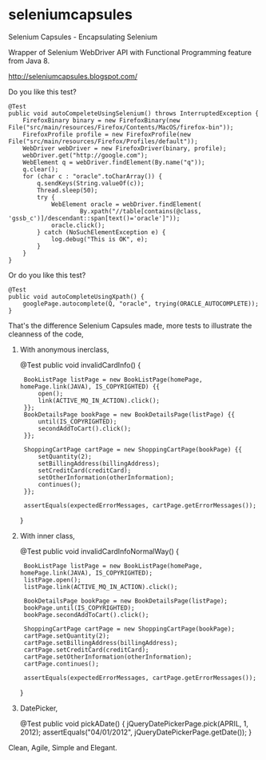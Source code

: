 seleniumcapsules
================

Selenium Capsules - Encapsulating Selenium

Wrapper of Selenium WebDriver API with Functional Programming feature from Java 8.


http://seleniumcapsules.blogspot.com/

Do you like this test?

    @Test
    public void autoCompeleteUsingSelenium() throws InterruptedException {
        FirefoxBinary binary = new FirefoxBinary(new File("src/main/resources/Firefox/Contents/MacOS/firefox-bin"));
        FirefoxProfile profile = new FirefoxProfile(new File("src/main/resources/Firefox/Profiles/default"));
        WebDriver webDriver = new FirefoxDriver(binary, profile);
        webDriver.get("http://google.com");
        WebElement q = webDriver.findElement(By.name("q"));
        q.clear();
        for (char c : "oracle".toCharArray()) {
            q.sendKeys(String.valueOf(c));
            Thread.sleep(50);
            try {
                WebElement oracle = webDriver.findElement(
                        By.xpath("//table[contains(@class, 'gssb_c')]/descendant::span[text()='oracle']"));
                oracle.click();
            } catch (NoSuchElementException e) {
                log.debug("This is OK", e);
            }
        }
    }

Or do you like this test?

    @Test
    public void autoCompleteUsingXpath() {
        googlePage.autocomplete(Q, "oracle", trying(ORACLE_AUTOCOMPLETE));
    }

That's the difference Selenium Capsules made, more tests to illustrate the cleanness of the code,

1. With anonymous inerclass,

    @Test
    public void invalidCardInfo() {

        BookListPage listPage = new BookListPage(homePage, homePage.link(JAVA), IS_COPYRIGHTED) {{
            open();
            link(ACTIVE_MQ_IN_ACTION).click();
        }};
        BookDetailsPage bookPage = new BookDetailsPage(listPage) {{
            until(IS_COPYRIGHTED);
            secondAddToCart().click();
        }};

        ShoppingCartPage cartPage = new ShoppingCartPage(bookPage) {{
            setQuantity(2);
            setBillingAddress(billingAddress);
            setCreditCard(creditCard);
            setOtherInformation(otherInformation);
            continues();
        }};

        assertEquals(expectedErrorMessages, cartPage.getErrorMessages());
    }

2. With inner class,

   @Test
    public void invalidCardInfoNormalWay() {

        BookListPage listPage = new BookListPage(homePage, homePage.link(JAVA), IS_COPYRIGHTED);
        listPage.open();
        listPage.link(ACTIVE_MQ_IN_ACTION).click();

        BookDetailsPage bookPage = new BookDetailsPage(listPage);
        bookPage.until(IS_COPYRIGHTED);
        bookPage.secondAddToCart().click();

        ShoppingCartPage cartPage = new ShoppingCartPage(bookPage);
        cartPage.setQuantity(2);
        cartPage.setBillingAddress(billingAddress);
        cartPage.setCreditCard(creditCard);
        cartPage.setOtherInformation(otherInformation);
        cartPage.continues();

        assertEquals(expectedErrorMessages, cartPage.getErrorMessages());
    }
    
3. DatePicker,

    @Test
    public void pickADate() {
        jQueryDatePickerPage.pick(APRIL, 1, 2012);
        assertEquals("04/01/2012", jQueryDatePickerPage.getDate());
    }

Clean, Agile, Simple and Elegant.

